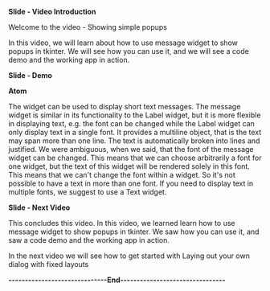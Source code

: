 **Slide - Video Introduction**

Welcome to the video - Showing simple popups

In this video, we will learn about how to use message widget to show
popups in tkinter. We will see how you can use it, and we will see a
code demo and the working app in action.

**Slide - Demo**

**Atom**

The widget can be used to display short text messages. The message
widget is similar in its functionality to the Label widget, but it is
more flexible in displaying text, e.g. the font can be changed while the
Label widget can only display text in a single font. It provides a
multiline object, that is the text may span more than one line. The text
is automatically broken into lines and justified. We were ambiguous,
when we said, that the font of the message widget can be changed. This
means that we can choose arbitrarily a font for one widget, but the text
of this widget will be rendered solely in this font. This means that we
can't change the font within a widget. So it's not possible to have a
text in more than one font. If you need to display text in multiple
fonts, we suggest to use a Text widget.

**Slide - Next Video**

This concludes this video. In this video, we learned learn how to use
message widget to show popups in tkinter. We saw how you can use it, and
saw a code demo and the working app in action.

In the next video we will see how to get started with Laying out your
own dialog with fixed layouts

**------------------------------End--------------------------------**
